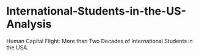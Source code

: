 # International-Students-in-the-US-Analysis
Human Capital Flight: More than Two Decades of International Students in the USA.
